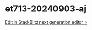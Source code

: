 # et713-20240903-aj

[Edit in StackBlitz next generation editor ⚡️](https://stackblitz.com/~/github.com/Andresq06/et713-20240903-aj)
